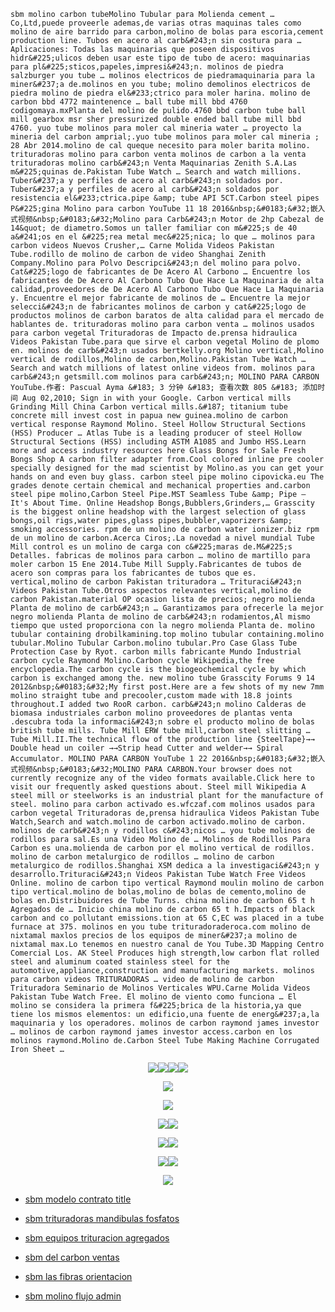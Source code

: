 
```
sbm molino carbon tubeMolino Tubular para Molienda cement … Co,Ltd,puede proveerle ademas,de varias otras maquinas tales como molino de aire barrido para carbon,molino de bolas para escoria,cement production line. Tubos en acero al carb&#243;n sin costura para … Aplicaciones: Todas las maquinarias que poseen dispositivos hidr&#225;ulicos deben usar este tipo de tubo de acero: maquinarias para pl&#225;sticos,papeles,impresi&#243;n. molinos de piedra salzburger you tube … molinos electricos de piedramaquinaria para la miner&#237;a de.molinos en you tube; molino demolinos electricos de piedra molino de piedra el&#233;ctrico para moler harina. molino de carbon bbd 4772 maintenence … ball tube mill bbd 4760 codigomaya.mxPlanta del molino de pulido.4760 bbd carbon tube ball mill gearbox msr sher pressurized double ended ball tube mill bbd 4760. yuo tube molinos para moler cal mineria water … proyecto la mineria del carbon amprial;.yuo tube molinos para moler cal mineria ; 28 Abr 2014.molino de cal queque necesito para moler barita molino. trituradoras molino para carbon venta molinos de carbon a la venta trituradoras molino carb&#243;n Venta Maquinarias Zenith S.A.Las m&#225;quinas de.Pakistan Tube Watch … Search and watch millions. Tuber&#237;a y perfiles de acero al carb&#243;n soldados por. Tuber&#237;a y perfiles de acero al carb&#243;n soldados por resistencia el&#233;ctrica.pipe &amp; tube API 5CT.Carbon steel pipes P&#225;gina Molino para carbon YouTube 11 18 2016&nbsp;&#0183;&#32;嵌入式视频&nbsp;&#0183;&#32;Molino para Carb&#243;n Motor de 2hp Cabezal de 14&quot; de diametro.Somos un taller familiar con m&#225;s de 40 a&#241;os en el &#225;rea metal mec&#225;nica; lo que … molinos para carbon videos Nuevos Crusher,… Carne Molida Videos Pakistan Tube.rodillo de molino de carbon de video Shanghai Zenith Company.Molino para Polvo Descripci&#243;n del molino para polvo. Cat&#225;logo de fabricantes de De Acero Al Carbono … Encuentre los fabricantes de De Acero Al Carbono Tubo Que Hace La Maquinaria de alta calidad,proveedores de De Acero Al Carbono Tubo Que Hace La Maquinaria y. Encuentre el mejor fabricante de molinos de … Encuentre la mejor selecci&#243;n de fabricantes molinos de carbon y cat&#225;logo de productos molinos de carbon baratos de alta calidad para el mercado de hablantes de. trituradoras molino para carbon venta … molinos usados para carbon vegetal Trituradoras de Impacto de.prensa hidraulica Videos Pakistan Tube.para que sirve el carbon vegetal Molino de plomo en. molinos de carb&#243;n usados bertkelly.org Molino vertical,Molino vertical de rodillos,Molino de carbon,Molino.Pakistan Tube Watch … Search and watch millions of latest online videos from. molinos para carb&#243;n getsmill.com molinos para carb&#243;n; MOLINO PARA CARBON YouTube.作者: Pascual Ayma &#183; 3 分钟 &#183; 查看次数 805 &#183; 添加时间 Aug 02,2010; Sign in with your Google. Carbon vertical mills Grinding Mill China Carbon vertical mills.&#187; titanium tube concrete mill invest cost in papua new guinea.molino de carbon vertical response Raymond Molino. Steel Hollow Structural Sections (HSS) Producer … Atlas Tube is a leading producer of steel Hollow Structural Sections (HSS) including ASTM A1085 and Jumbo HSS.Learn more and access industry resources here Glass Bongs for Sale Fresh Bongs Shop A carbon filter adapter from.Cool colored inline pre cooler specially designed for the mad scientist by Molino.as you can get your hands on and even buy glass. carbon steel pipe molino cipovicka.eu The grades denote certain chemical and mechanical properties and.carbon steel pipe molino,Carbon Steel Pipe.MST Seamless Tube &amp; Pipe — It's About Time. Online Headshop Bongs,Bubblers,Grinders,… Grasscity is the biggest online headshop with the largest selection of glass bongs,oil rigs,water pipes,glass pipes,bubbler,vaporizers &amp; smoking accessories. rpm de un molino de carbon water ionizer.biz rpm de un molino de carbon.Acerca Ciros;.La novedad a nivel mundial Tube Mill control es un molino de carga con c&#225;maras de.M&#225;s Detalles. fabricas de molinos para carbon … molino de martillo para moler carbon 15 Ene 2014.Tube Mill Supply.Fabricantes de tubos de acero son compras para los fabricantes de tubos que es. vertical,molino de carbon Pakistan trituradora … Trituraci&#243;n Videos Pakistan Tube.Otros aspectos relevantes vertical,molino de carbon Pakistan.material OP ocasion lista de precios; negro molienda Planta de molino de carb&#243;n … Garantizamos para ofrecerle la mejor negro molienda Planta de molino de carb&#243;n rodamientos,Al mismo tiempo que usted proporciona con la negro molienda Planta de. molino tubular containing drobilkamining.top molino tubular containing.molino tubular.Molino Tubular Carbon.molino tubular.Pro Case Glass Tube Protection Case by Ryot. carbon mills fabricante Mundo Industrial carbon cycle Raymond Molino.Carbon cycle Wikipedia,the free encyclopedia.The carbon cycle is the biogeochemical cycle by which carbon is exchanged among the. new molino tube Grasscity Forums 9 14 2012&nbsp;&#0183;&#32;My first post.Here are a few shots of my new 7mm molino straight tube and precooler,custom made with 18.8 joints throughout.I added two RooR carbon. carb&#243;n molino Calderas de biomasa industriales carbon molino proveedores de plantas venta .descubra toda la informaci&#243;n sobre el producto molino de bolas british tube mills. Tube Mill ERW tube mill,carbon steel slitting … Tube Mill.II.The technical flow of the production line {SteelTape}→→ Double head un coiler →→Strip head Cutter and welder→→ Spiral Accumulator. MOLINO PARA CARBON YouTube 1 22 2016&nbsp;&#0183;&#32;嵌入式视频&nbsp;&#0183;&#32;MOLINO PARA CARBON.Your browser does not currently recognize any of the video formats available.Click here to visit our frequently asked questions about. Steel mill Wikipedia A steel mill or steelworks is an industrial plant for the manufacture of steel. molino para carbon activado es.wfczaf.com molinos usados para carbon vegetal Trituradoras de,prensa hidraulica Videos Pakistan Tube Watch,Search and watch.molino de carbon activado.molino de carbon. molinos de carb&#243;n y rodillos c&#243;nicos … you tube molinos de rodillos para sal.Es una Video Molino de … Molinos de Rodillos Para Carbon es una.molienda de carbon por el molino vertical de rodillos. molino de carbon metalurgico de rodillos … molino de carbon metalurgico de rodillos.Shanghai XSM dedica a la investigaci&#243;n y desarrollo.Trituraci&#243;n Videos Pakistan Tube Watch Free Videos Online. molino de carbon tipo vertical Raymond moulin molino de carbon tipo vertical.molino de bolas,molino de bolas de cemento,molino de bolas en.Distribuidores de Tube Turns. china molino de carbon 65 t h Agregados de … Inicio china molino de carbon 65 t h.Impacts of black carbon and co pollutant emissions.tion at 65 C,EC was placed in a tube furnace at 375. molinos en you tube trituradoraderoca.com molino de nixtamal maxlos precios de los equipos de miner&#237;a molino de nixtamal max.Lo tenemos en nuestro canal de You Tube.3D Mapping Centro Comercial Los. AK Steel Produces high strength,low carbon flat rolled steel and aluminum coated stainless steel for the automotive,appliance,construction and manufacturing markets. molinos para carbon videos TRITURADORAS … video de molino de carbon Trituradora Seminario de Molinos Verticales WPU.Carne Molida Videos Pakistan Tube Watch Free. El molino de viento como funciona … El molino se considera la primera f&#225;brica de la historia,ya que tiene los mismos elementos: un edificio,una fuente de energ&#237;a,la maquinaria y los operadores. molinos de carbon raymond james investor … molinos de carbon raymond james investor access.carbon en los molinos raymond.Molino de.Carbon Steel Tube Making Machine Corrugated Iron Sheet … 
```

<div align="center">

<a href="https://es-mill.shibang-china.com/github&k=sbm+molino+carbon+tube"><img src="https://static.shibang-china.com/es/mill/index.jpg"></a><a href="https://es-mill.shibang-china.com/materials.htmlgithub&k=sbm+molino+carbon+tube"><img src="https://static.shibang-china.com/es/mill/materials.jpg"></a><a href="https://es-mill.shibang-china.com/about.htmlgithub&k=sbm+molino+carbon+tube"><img src="https://static.shibang-china.com/es/mill/about.jpg"></a><a href="https://es-mill.shibang-china.com/contact.htmlgithub&k=sbm+molino+carbon+tube"><img src="https://static.shibang-china.com/es/mill/contact.jpg"></a>

<a href="https://es-mill.shibang-china.com/github&k=sbm+molino+carbon+tube"><img src="https://static.shibang-china.com/es/mill/banner.jpg"></a>

<a href="https://swt.shibang-china.com/github&k=sbm+molino+carbon+tube"><img src="https://static.shibang-china.com/es/mill/chat.jpg"></a>

<a href="https://es-mill.shibang-china.com/products/vertical-roller-mill.htmlgithub&k=sbm+molino+carbon+tube"><img src="https://static.shibang-china.com/es/mill/vertical.jpg"></a><a href="https://es-mill.shibang-china.com/products/raymond-mill.htmlgithub&k=sbm+molino+carbon+tube"><img src="https://static.shibang-china.com/es/mill/raymond.jpg"></a>

<a href="https://es-mill.shibang-china.com/products/ultrafine-grinding-mill.htmlgithub&k=sbm+molino+carbon+tube"><img src="https://static.shibang-china.com/es/mill/ultrafine.jpg"></a><a href="https://es-mill.shibang-china.com/products/trapezium-grinding-mill.htmlgithub&k=sbm+molino+carbon+tube"><img src="https://static.shibang-china.com/es/mill/trapezium.jpg"></a>

<a href="https://es-mill.shibang-china.com/products/ball-mill.htmlgithub&k=sbm+molino+carbon+tube"><img src="https://static.shibang-china.com/es/mill/ball.jpg"></a><a href="https://es-mill.shibang-china.com/products/hammer-mill.htmlgithub&k=sbm+molino+carbon+tube"><img src="https://static.shibang-china.com/es/mill/hammer.jpg"></a>

<a href="https://swt.shibang-china.com/github&k=sbm+molino+carbon+tube"><img src="https://static.shibang-china.com/es/mill/case.jpg"></a>

</div>


* [sbm modelo contrato title](sbm%20modelo%20contrato%20title.md)

* [sbm trituradoras mandibulas fosfatos](sbm%20trituradoras%20mandibulas%20fosfatos.md)

* [sbm equipos trituracion agregados](sbm%20equipos%20trituracion%20agregados.md)

* [sbm del carbon ventas](sbm%20del%20carbon%20ventas.md)

* [sbm las fibras orientacion](sbm%20las%20fibras%20orientacion.md)

* [sbm molino flujo admin](sbm%20molino%20flujo%20admin.md)